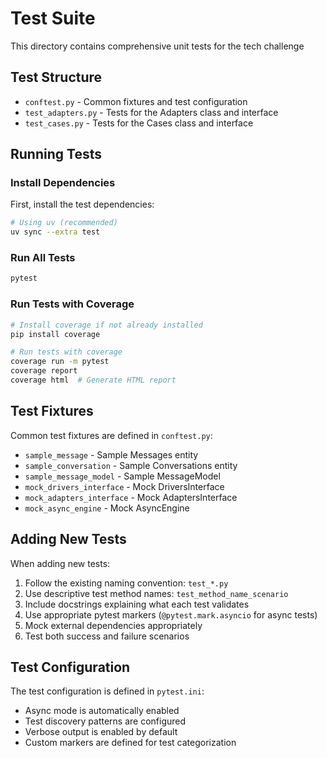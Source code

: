 # Test Suite

This directory contains comprehensive unit tests for the tech challenge

## Test Structure

- `conftest.py` - Common fixtures and test configuration
- `test_adapters.py` - Tests for the Adapters class and interface
- `test_cases.py` - Tests for the Cases class and interface


## Running Tests

### Install Dependencies

First, install the test dependencies:

```bash
# Using uv (recommended)
uv sync --extra test
```

### Run All Tests

```bash
pytest
```


### Run Tests with Coverage

```bash
# Install coverage if not already installed
pip install coverage

# Run tests with coverage
coverage run -m pytest
coverage report
coverage html  # Generate HTML report
```




## Test Fixtures

Common test fixtures are defined in `conftest.py`:
- `sample_message` - Sample Messages entity
- `sample_conversation` - Sample Conversations entity
- `sample_message_model` - Sample MessageModel
- `mock_drivers_interface` - Mock DriversInterface
- `mock_adapters_interface` - Mock AdaptersInterface
- `mock_async_engine` - Mock AsyncEngine

## Adding New Tests

When adding new tests:

1. Follow the existing naming convention: `test_*.py`
2. Use descriptive test method names: `test_method_name_scenario`
3. Include docstrings explaining what each test validates
4. Use appropriate pytest markers (`@pytest.mark.asyncio` for async tests)
5. Mock external dependencies appropriately
6. Test both success and failure scenarios

## Test Configuration

The test configuration is defined in `pytest.ini`:
- Async mode is automatically enabled
- Test discovery patterns are configured
- Verbose output is enabled by default
- Custom markers are defined for test categorization
